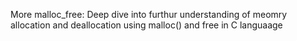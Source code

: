 More malloc_free: Deep dive into furthur understanding of meomry allocation and deallocation using malloc() and free in C languaage
